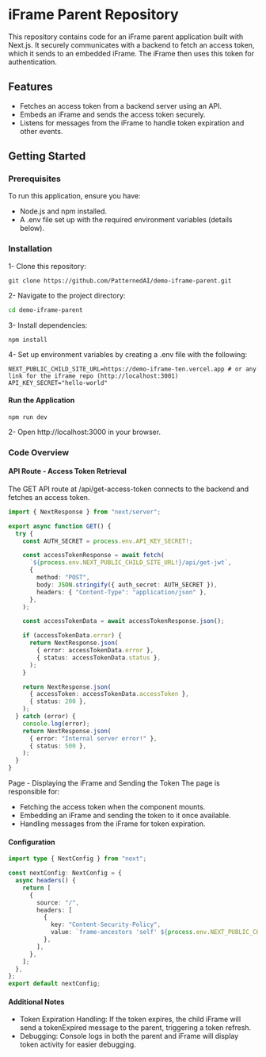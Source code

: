 # iFrame Parent Repository
This repository contains code for an iFrame parent application built with Next.js. It securely communicates with a backend to fetch an access token, which it sends to an embedded iFrame. The iFrame then uses this token for authentication.

## Features
- Fetches an access token from a backend server using an API.
- Embeds an iFrame and sends the access token securely.
- Listens for messages from the iFrame to handle token expiration and other events.

## Getting Started
### Prerequisites
To run this application, ensure you have:
- Node.js and npm installed.
- A .env file set up with the required environment variables (details below).

### Installation
1- Clone this repository:
```git
git clone https://github.com/PatternedAI/demo-iframe-parent.git
```
2- Navigate to the project directory:
```bash
cd demo-iframe-parent
```
3- Install dependencies:
```npm
npm install
```
4- Set up environment variables by creating a .env file with the following:
```env
NEXT_PUBLIC_CHILD_SITE_URL=https://demo-iframe-ten.vercel.app # or any link for the iframe repo (http://localhost:3001)
API_KEY_SECRET="hello-world"
```

#### Run the Application
```npm
npm run dev
```
2- Open http://localhost:3000 in your browser.

### Code Overview
#### API Route - Access Token Retrieval
The GET API route at /api/get-access-token connects to the backend and fetches an access token.
```ts
import { NextResponse } from "next/server";

export async function GET() {
  try {
    const AUTH_SECRET = process.env.API_KEY_SECRET!;

    const accessTokenResponse = await fetch(
      `${process.env.NEXT_PUBLIC_CHILD_SITE_URL!}/api/get-jwt`,
      {
        method: "POST",
        body: JSON.stringify({ auth_secret: AUTH_SECRET }),
        headers: { "Content-Type": "application/json" },
      },
    );

    const accessTokenData = await accessTokenResponse.json();

    if (accessTokenData.error) {
      return NextResponse.json(
        { error: accessTokenData.error },
        { status: accessTokenData.status },
      );
    }

    return NextResponse.json(
      { accessToken: accessTokenData.accessToken },
      { status: 200 },
    );
  } catch (error) {
    console.log(error);
    return NextResponse.json(
      { error: "Internal server error!" },
      { status: 500 },
    );
  }
}
```

Page - Displaying the iFrame and Sending the Token
The page is responsible for:

- Fetching the access token when the component mounts.
- Embedding an iFrame and sending the token to it once available.
- Handling messages from the iFrame for token expiration.

#### Configuration
```ts
import type { NextConfig } from "next";

const nextConfig: NextConfig = {
  async headers() {
    return [
      {
        source: "/",
        headers: [
          {
            key: "Content-Security-Policy",
            value: `frame-ancestors 'self' ${process.env.NEXT_PUBLIC_CHILD_SITE_URL}`,
          },
        ],
      },
    ];
  },
};
export default nextConfig;
```

#### Additional Notes
- Token Expiration Handling: If the token expires, the child iFrame will send a tokenExpired message to the parent, triggering a token refresh.
- Debugging: Console logs in both the parent and iFrame will display token activity for easier debugging.
